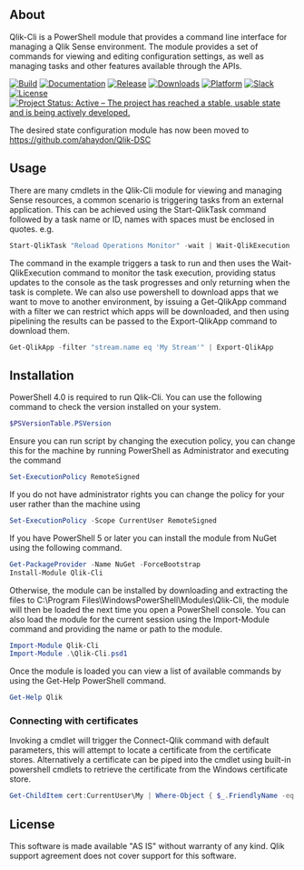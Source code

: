 ## About
Qlik-Cli is a PowerShell module that provides a command line interface for managing a Qlik Sense environment. The module provides a set of commands for viewing and editing configuration settings, as well as managing tasks and other features available through the APIs.

[![Build](https://img.shields.io/circleci/project/github/ahaydon/Qlik-Cli/master.svg)](https://circleci.com/gh/ahaydon/Qlik-Cli)
[![Documentation](https://img.shields.io/github/deployments/ahaydon/qlik-cli/github-pages?label=docs)](https://ahaydon.github.io/Qlik-Cli/)
[![Release](https://img.shields.io/powershellgallery/v/Qlik-Cli.svg?label=release)](https://www.powershellgallery.com/packages/Qlik-Cli)
[![Downloads](https://img.shields.io/powershellgallery/dt/Qlik-Cli.svg?color=blue)](https://www.powershellgallery.com/packages/Qlik-Cli)
[![Platform](https://img.shields.io/powershellgallery/p/qlik-cli)](https://www.powershellgallery.com/packages/Qlik-Cli)
[![Slack](https://img.shields.io/static/v1.svg?message=qlik-branch&label=slack&color=yellow)](https://qlik-branch.slack.com/messages/CBZLDMTTN)
[![License](https://img.shields.io/github/license/ahaydon/Qlik-Cli.svg)](https://github.com/ahaydon/Qlik-Cli/blob/master/LICENSE)
[![Project Status: Active – The project has reached a stable, usable state and is being actively developed.](https://www.repostatus.org/badges/latest/active.svg)](https://www.repostatus.org/#active)

The desired state configuration module has now been moved to https://github.com/ahaydon/Qlik-DSC

## Usage
There are many cmdlets in the Qlik-Cli module for viewing and managing Sense resources, a common scenario is triggering tasks from an external application. This can be achieved using the Start-QlikTask command followed by a task name or ID, names with spaces must be enclosed in quotes. e.g.
```powershell
Start-QlikTask "Reload Operations Monitor" -wait | Wait-QlikExecution
```
The command in the example triggers a task to run and then uses the Wait-QlikExecution command to monitor the task execution, providing status updates to the console as the task progresses and only returning when the task is complete.
We can also use powershell to download apps that we want to move to another environment, by issuing a Get-QlikApp command with a filter we can restrict which apps will be downloaded, and then using pipelining the results can be passed to the Export-QlikApp command to download them.
```powershell
Get-QlikApp -filter "stream.name eq 'My Stream'" | Export-QlikApp
```
## Installation
PowerShell 4.0 is required to run Qlik-Cli. You can use the following command to check the version installed on your system.
```powershell
$PSVersionTable.PSVersion
```
Ensure you can run script by changing the execution policy, you can change this for the machine by running PowerShell as Administrator and executing the command
```powershell
Set-ExecutionPolicy RemoteSigned
```
If you do not have administrator rights you can change the policy for your user rather than the machine using
```powershell
Set-ExecutionPolicy -Scope CurrentUser RemoteSigned
```
If you have PowerShell 5 or later you can install the module from NuGet using the following command.
```powershell
Get-PackageProvider -Name NuGet -ForceBootstrap
Install-Module Qlik-Cli
```
Otherwise, the module can be installed by downloading and extracting the files to C:\Program Files\WindowsPowerShell\Modules\Qlik-Cli\, the module will then be loaded the next time you open a PowerShell console. You can also load the module for the current session using the Import-Module command and providing the name or path to the module.
```powershell
Import-Module Qlik-Cli
Import-Module .\Qlik-Cli.psd1
```
Once the module is loaded you can view a list of available commands by using the Get-Help PowerShell command.
```powershell
Get-Help Qlik
```
### Connecting with certificates
Invoking a cmdlet will trigger the Connect-Qlik command with default parameters, this will attempt to locate a certificate from the certificate stores. Alternatively a certificate can be piped into the cmdlet using built-in powershell cmdlets to retrieve the certificate from the Windows certificate store.
```powershell
Get-ChildItem cert:CurrentUser\My | Where-Object { $_.FriendlyName -eq 'QlikClient' } | Connect-Qlik sense-central
```
## License
This software is made available "AS IS" without warranty of any kind. Qlik support agreement does not cover support for this software.
